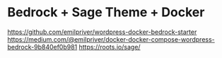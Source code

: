 # Bedrock + Sage Theme + Docker

https://github.com/emilpriver/wordpress-docker-bedrock-starter
https://medium.com/@emilpriver/docker-docker-compose-wordpress-bedrock-9b840ef0b981
https://roots.io/sage/
